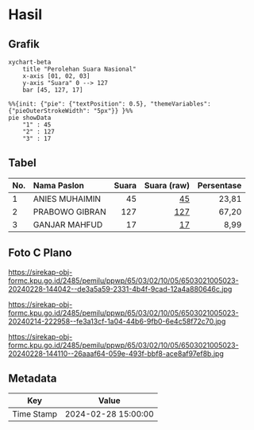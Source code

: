 # Hasil

## Grafik

```mermaid
xychart-beta
    title "Perolehan Suara Nasional"
    x-axis [01, 02, 03]
    y-axis "Suara" 0 --> 127
    bar [45, 127, 17]
```

```mermaid
%%{init: {"pie": {"textPosition": 0.5}, "themeVariables": {"pieOuterStrokeWidth": "5px"}} }%%
pie showData
    "1" : 45
    "2" : 127
    "3" : 17
```

## Tabel

| No. | Nama Paslon    | Suara | Suara (raw) | Persentase |
|:--- |:-------------- | -----:| -----------:| ----------:|
| 1   | ANIES MUHAIMIN | 45    | [45][p-1]   | 23,81      |
| 2   | PRABOWO GIBRAN | 127   | [127][p-2]  | 67,20      |
| 3   | GANJAR MAHFUD  | 17    | [17][p-3]   | 8,99       |


[p-1]: https://github.com/gigit-pemilu/pemilu-2024/blob/main/pilpres/hitung-suara/sub/65-kalimantan-utara/sub/03-nunukan/sub/02-nunukan/sub/1005-nunukan-tengah/sub/023-tps/sub/paslon-1.txt
[p-2]: https://github.com/gigit-pemilu/pemilu-2024/blob/main/pilpres/hitung-suara/sub/65-kalimantan-utara/sub/03-nunukan/sub/02-nunukan/sub/1005-nunukan-tengah/sub/023-tps/sub/paslon-2.txt
[p-3]: https://github.com/gigit-pemilu/pemilu-2024/blob/main/pilpres/hitung-suara/sub/65-kalimantan-utara/sub/03-nunukan/sub/02-nunukan/sub/1005-nunukan-tengah/sub/023-tps/sub/paslon-3.txt

## Foto C Plano

https://sirekap-obj-formc.kpu.go.id/2485/pemilu/ppwp/65/03/02/10/05/6503021005023-20240228-144042--de3a5a59-2331-4b4f-9cad-12a4a880646c.jpg

https://sirekap-obj-formc.kpu.go.id/2485/pemilu/ppwp/65/03/02/10/05/6503021005023-20240214-222958--fe3a13cf-1a04-44b6-9fb0-6e4c58f72c70.jpg

https://sirekap-obj-formc.kpu.go.id/2485/pemilu/ppwp/65/03/02/10/05/6503021005023-20240228-144110--26aaaf64-059e-493f-bbf8-ace8af97ef8b.jpg


## Metadata

| Key        | Value               |
| ---------- | ------------------- |
| Time Stamp | 2024-02-28 15:00:00 |



